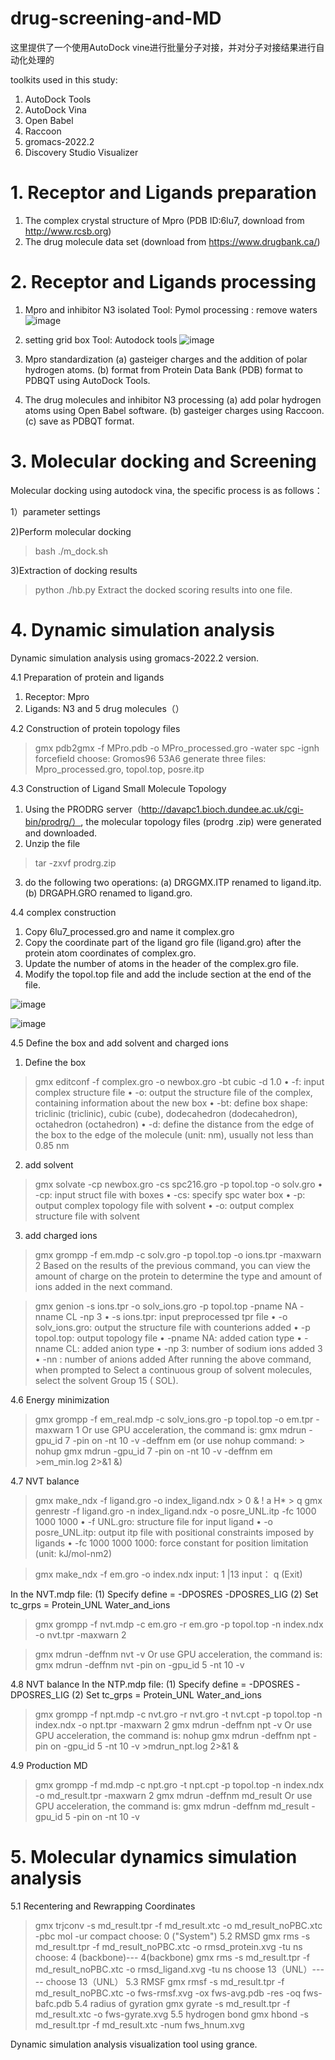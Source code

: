 # drug-screening-and-MD

这里提供了一个使用AutoDock vine进行批量分子对接，并对分子对接结果进行自动化处理的

toolkits used in this study:
1. AutoDock Tools
2. AutoDock Vina
3. Open Babel
4. Raccoon
5. gromacs-2022.2
6. Discovery Studio Visualizer 


# 1. Receptor  and Ligands preparation
1) The complex crystal structure of Mpro (PDB ID:6lu7, download from  http://www.rcsb.org)
2) The drug molecule data set (download from https://www.drugbank.ca/)

# 2.  Receptor and Ligands processing
1) Mpro and inhibitor N3 isolated
Tool: Pymol
processing :  remove waters
![image](https://user-images.githubusercontent.com/65847000/189270594-7072201f-5107-4cac-8e69-2b0d8fc85e01.png)

2) setting  grid box
Tool: Autodock tools
![image](https://user-images.githubusercontent.com/65847000/189270955-52cabb5c-c1a3-444d-90bd-0a25773ca1e3.png)

3) Mpro standardization
(a) gasteiger charges and the addition of polar hydrogen atoms.
(b) format from Protein Data Bank (PDB) format to PDBQT using AutoDock Tools.

4) The drug molecules and inhibitor N3 processing
(a) add polar hydrogen atoms using Open Babel software.
(b) gasteiger charges  using Raccoon.
(c) save as PDBQT format.

# 3.  Molecular docking and Screening

Molecular docking using autodock vina, the specific process is as follows：

1）parameter settings
 

2)Perform molecular docking
> bash ./m_dock.sh

3)Extraction of docking results 
> python ./hb.py
Extract the docked scoring results into one file.

# 4. Dynamic simulation analysis 

Dynamic simulation analysis using  gromacs-2022.2 version.

 4.1 Preparation of protein and ligands 
 1) Receptor: Mpro
 2) Ligands:  N3 and 5 drug molecules（）

 4.2 Construction of protein topology files
 > gmx pdb2gmx -f MPro.pdb -o MPro_processed.gro -water spc -ignh  
 > forcefield choose: Gromos96 53A6
 > generate three files: Mpro_processed.gro, topol.top, posre.itp
  
 4.3 Construction of Ligand Small Molecule Topology
1) Using the PRODRG server（http://davapc1.bioch.dundee.ac.uk/cgi-bin/prodrg/）, the molecular topology files (prodrg .zip) were generated and downloaded.
2) Unzip the file
 > tar -zxvf prodrg.zip   
3) do the following two operations:
(a) DRGGMX.ITP renamed to ligand.itp.
(b) DRGAPH.GRO renamed to ligand.gro.

 4.4  complex construction
 1) Copy 6lu7_processed.gro and name it complex.gro
 2) Copy the coordinate part of the ligand gro file (ligand.gro) after the protein atom coordinates of complex.gro.
 3) Update the number of atoms in the header of the complex.gro file.
 4) Modify the topol.top file and add the include section at the end of the file.

![image](https://user-images.githubusercontent.com/65847000/189318533-2a087090-0355-47a3-8e8f-8624f31c6e57.png)

![image](https://user-images.githubusercontent.com/65847000/189318608-ac186108-57f2-42ca-8396-ecf0937f5030.png)

 4.5 Define the box and add solvent and charged ions
 1)  Define the box
 > gmx editconf -f complex.gro -o newbox.gro -bt cubic -d 1.0
   • -f: input complex structure file
   • -o: output the structure file of the complex, containing information about the new box
   • -bt: define box shape: triclinic (triclinic), cubic (cube), dodecahedron (dodecahedron), octahedron (octahedron)
   • -d: define the distance from the edge of the box to the edge of the molecule (unit: nm), usually not less than 0.85 nm

 2) add solvent
 > gmx solvate -cp newbox.gro -cs spc216.gro -p topol.top -o solv.gro 
   • -cp: input struct file with boxes
   • -cs: specify spc water box
   • -p: output complex topology file with solvent
   • -o: output complex structure file with solvent

 3) add charged ions
 > gmx grompp -f em.mdp -c solv.gro -p topol.top -o ions.tpr -maxwarn 2
Based on the results of the previous command, you can view the amount of charge on the protein to determine the type and amount of ions added in the next command.

 > gmx genion -s ions.tpr -o solv_ions.gro -p topol.top -pname NA -nname CL -np 3
   • -s ions.tpr: input preprocessed tpr file
   • -o solv_ions.gro: output the structure file with counterions added
   • -p topol.top: output topology file
   • -pname NA: added cation type
   • -nname CL: added anion type
   • -np 3: number of sodium ions added 3
   • -nn : number of anions added
   After running the above command, when prompted to Select a continuous group of solvent molecules, select the solvent Group 15 ( SOL).
   
 4.6 Energy minimization
   > gmx grompp -f em_real.mdp -c solv_ions.gro -p topol.top -o em.tpr -maxwarn 1
   Or use GPU acceleration, the command is:
   > gmx mdrun -gpu_id 7 -pin on -nt 10 -v -deffnm em (or use nohup command: > nohup gmx mdrun -gpu_id 7 -pin on -nt 10 -v -deffnm em >em_min.log 2>&1 &)

 4.7 NVT balance
  > gmx make_ndx -f ligand.gro -o index_ligand.ndx
     > 0 & ! a H*
     > q
  > gmx genrestr -f ligand.gro -n index_ligand.ndx -o posre_UNL.itp -fc 1000 1000 1000
    • -f UNL.gro: structure file for input ligand
    • -o posre_UNL.itp: output itp file with positional constraints imposed by ligands
    • -fc 1000 1000 1000: force constant for position limitation (unit: kJ/mol-nm2)
    
  > gmx make_ndx -f em.gro -o index.ndx 
  input: 1 |13 
  input： q (Exit)
  
  In the NVT.mdp file:
  (1) Specify define = -DPOSRES -DPOSRES_LIG
  (2) Set tc_grps = Protein_UNL Water_and_ions
  
  >gmx grompp -f nvt.mdp -c em.gro -r em.gro -p topol.top -n index.ndx -o nvt.tpr -maxwarn 2
  
  > gmx mdrun -deffnm nvt -v 
  Or use GPU acceleration, the command is:
  > gmx mdrun -deffnm nvt -pin on -gpu_id 5 -nt 10 -v 
  
 4.8 NVT balance
  In the NTP.mdp file:
  (1) Specify define = -DPOSRES -DPOSRES_LIG
  (2) Set tc_grps = Protein_UNL Water_and_ions
 > gmx grompp -f npt.mdp -c nvt.gro -r nvt.gro -t nvt.cpt -p topol.top -n index.ndx -o npt.tpr -maxwarn 2
 > gmx mdrun -deffnm npt  -v
 Or use GPU acceleration, the command is:
 >nohup gmx mdrun -deffnm npt -pin on -gpu_id 5 -nt 10 -v >mdrun_npt.log 2>&1 &
   
 4.9 Production MD
 > gmx grompp -f md.mdp -c npt.gro -t npt.cpt -p topol.top -n index.ndx -o md_result.tpr -maxwarn 2
 > gmx mdrun -deffnm md_result
Or use GPU acceleration, the command is:
 > gmx mdrun -deffnm md_result -gpu_id 5 -pin on -nt 10 -v 

# 5. Molecular dynamics simulation analysis
 5.1 Recentering and Rewrapping Coordinates
  > gmx trjconv -s md_result.tpr -f md_result.xtc -o md_result_noPBC.xtc -pbc mol -ur compact
   > choose: 0 ("System") 
 5.2 RMSD
 > gmx rms -s md_result.tpr -f md_result_noPBC.xtc -o rmsd_protein.xvg -tu ns
   > choose: 4 (backbone)--- 4(backbone)
 > gmx rms -s md_result.tpr -f md_result_noPBC.xtc -o rmsd_ligand.xvg -tu ns 
   > choose 13（UNL）----- choose 13（UNL）
 5.3 RMSF
 > gmx rmsf -s md_result.tpr -f md_result_noPBC.xtc -o fws-rmsf.xvg -ox fws-avg.pdb -res -oq fws-bafc.pdb 
 5.4 radius of gyration
 > gmx gyrate -s md_result.tpr -f md_result.xtc -o fws-gyrate.xvg
 5.5 hydrogen bond
 > gmx hbond -s md_result.tpr -f md_result.xtc -num fws_hnum.xvg 
 
 Dynamic simulation analysis visualization tool using grance.

 
 



 
 
 
